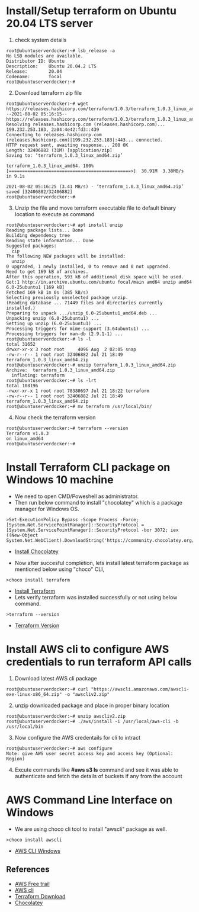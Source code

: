 # Install/Setup terraform on Ubuntu 20.04 LTS server

1) check system details
```
root@ubuntuserverdocker:~# lsb_release -a
No LSB modules are available.
Distributor ID: Ubuntu
Description:    Ubuntu 20.04.2 LTS
Release:        20.04
Codename:       focal
root@ubuntuserverdocker:~#
```

2) Download terraform zip file
```
root@ubuntuserverdocker:~# wget https://releases.hashicorp.com/terraform/1.0.3/terraform_1.0.3_linux_amd64.zip
--2021-08-02 05:16:15--  https://releases.hashicorp.com/terraform/1.0.3/terraform_1.0.3_linux_amd64.zip
Resolving releases.hashicorp.com (releases.hashicorp.com)... 199.232.253.183, 2a04:4e42:fd3::439
Connecting to releases.hashicorp.com (releases.hashicorp.com)|199.232.253.183|:443... connected.
HTTP request sent, awaiting response... 200 OK
Length: 32406882 (31M) [application/zip]
Saving to: ‘terraform_1.0.3_linux_amd64.zip’

terraform_1.0.3_linux_amd64. 100%[==============================================>]  30.91M  3.38MB/s    in 9.1s

2021-08-02 05:16:25 (3.41 MB/s) - ‘terraform_1.0.3_linux_amd64.zip’ saved [32406882/32406882]
root@ubuntuserverdocker:~#
```

3) Unzip the file and move terraform executable file to default binary location to execute as command
```
root@ubuntuserverdocker:~# apt install unzip
Reading package lists... Done
Building dependency tree
Reading state information... Done
Suggested packages:
  zip
The following NEW packages will be installed:
  unzip
0 upgraded, 1 newly installed, 0 to remove and 0 not upgraded.
Need to get 169 kB of archives.
After this operation, 593 kB of additional disk space will be used.
Get:1 http://in.archive.ubuntu.com/ubuntu focal/main amd64 unzip amd64 6.0-25ubuntu1 [169 kB]
Fetched 169 kB in 0s (385 kB/s)
Selecting previously unselected package unzip.
(Reading database ... 71449 files and directories currently installed.)
Preparing to unpack .../unzip_6.0-25ubuntu1_amd64.deb ...
Unpacking unzip (6.0-25ubuntu1) ...
Setting up unzip (6.0-25ubuntu1) ...
Processing triggers for mime-support (3.64ubuntu1) ...
Processing triggers for man-db (2.9.1-1) ...
root@ubuntuserverdocker:~# ls -l
total 31652
drwxr-xr-x 3 root root     4096 Aug  2 02:05 snap
-rw-r--r-- 1 root root 32406882 Jul 21 18:49 terraform_1.0.3_linux_amd64.zip
root@ubuntuserverdocker:~# unzip terraform_1.0.3_linux_amd64.zip
Archive:  terraform_1.0.3_linux_amd64.zip
  inflating: terraform
root@ubuntuserverdocker:~# ls -lrt
total 108196
-rwxr-xr-x 1 root root 78380697 Jul 21 18:22 terraform
-rw-r--r-- 1 root root 32406882 Jul 21 18:49 terraform_1.0.3_linux_amd64.zip
root@ubuntuserverdocker:~# mv terraform /usr/local/bin/
```

4) Now check the terraform version
```
root@ubuntuserverdocker:~# terraform --version
Terraform v1.0.3
on linux_amd64
root@ubuntuserverdocker:~#
```

# Install Terraform CLI package on Windows 10 machine
- We need to open CMD/Poweshell as administrator.
- Then run below command to install "chocolatey" which is a package manager for Windows OS.
```
>Set-ExecutionPolicy Bypass -Scope Process -Force; [System.Net.ServicePointManager]::SecurityProtocol = [System.Net.ServicePointManager]::SecurityProtocol -bor 3072; iex ((New-Object System.Net.WebClient).DownloadString('https://community.chocolatey.org/install.ps1'))
```
- [Install Chocolatey](../src/images/windows-terraform-install0.PNG)

- Now after succesful completion, lets install latest terraform package as mentioned below using "choco" CLI,
```
>choco install terraform
```
- [Install Terraform](../src/images/windows-terraform-install1.PNG)
- Lets verify terraform was installed successfully or not using below command.
```
>terraform --version
```
- [Terraform Version](../src/images/windows-terraform-install2.PNG)

# Install AWS cli to configure AWS credentials to run terraform API calls

1) Download latest AWS cli package
```
root@ubuntuserverdocker:~# curl "https://awscli.amazonaws.com/awscli-exe-linux-x86_64.zip" -o "awscliv2.zip"
```

2) unzip downloaded package and place in proper binary location
```
root@ubuntuserverdocker:~# unzip awscliv2.zip
root@ubuntuserverdocker:~# ./aws/install -i /usr/local/aws-cli -b /usr/local/bin
```

3) Now configure the AWS credentails for cli to intract
```
root@ubuntuserverdocker:~# aws configure
Note: give AWS user secret access key and access key (Optional: Region)
```

4) Excute commands like **#aws s3 ls** command and see it was able to authenticate and fetch the details of buckets if any from the account

# AWS Command Line Interface on Windows
- We are using choco cli tool to install "awscli" package as well.
```
>choco install awscli
```
- [AWS CLI Windows](../src/images/windows-aws-cli.PNG)

## References
- [AWS Free trail](https://aws.amazon.com/free/)
- [AWS cli](https://docs.aws.amazon.com/cli/latest/userguide/install-cliv2.html)
- [Terraform Download](https://www.terraform.io/downloads.html)
- [Chocolatey](https://community.chocolatey.org/packages)
